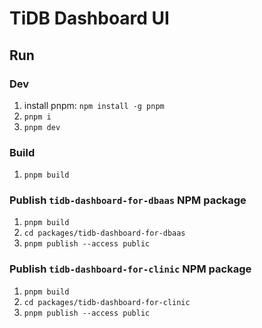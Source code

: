 # TiDB Dashboard UI

## Run

### Dev

1. install pnpm: `npm install -g pnpm`
1. `pnpm i`
1. `pnpm dev`

### Build

1. `pnpm build`

### Publish `tidb-dashboard-for-dbaas` NPM package

1. `pnpm build`
1. `cd packages/tidb-dashboard-for-dbaas`
1. `pnpm publish --access public`

### Publish `tidb-dashboard-for-clinic` NPM package

1. `pnpm build`
1. `cd packages/tidb-dashboard-for-clinic`
1. `pnpm publish --access public`
